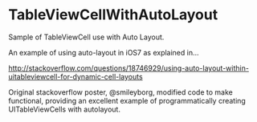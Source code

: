 TableViewCellWithAutoLayout
===========================

Sample of TableViewCell use with Auto Layout.

An example of using auto-layout in iOS7 as explained in...

http://stackoverflow.com/questions/18746929/using-auto-layout-within-uitableviewcell-for-dynamic-cell-layouts 

Original stackoverflow poster, @smileyborg, modified code to make functional, providing an excellent example of programmatically 
creating UITableViewCells with autolayout. 

